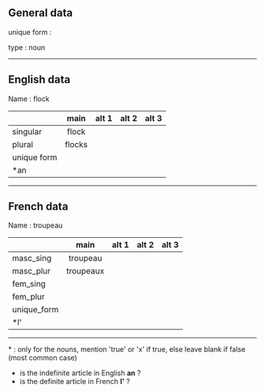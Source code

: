 ## General data

unique form :

type : noun

---

## English data

Name : flock

|             |  main  | alt 1 | alt 2 | alt 3 |
| :---------- | :----: | :---: | :---: | ----- |
| singular    | flock  |       |       |       |
| plural      | flocks |       |       |       |
| unique form |        |       |       |       |
| \*an        |        |       |       |       |

---

## French data

Name : troupeau

|             |   main    | alt 1 | alt 2 | alt 3 |
| :---------- | :-------: | :---: | :---: | :---: |
| masc_sing   | troupeau  |       |       |       |
| masc_plur   | troupeaux |       |       |       |
| fem_sing    |           |       |       |       |
| fem_plur    |           |       |       |       |
| unique_form |           |       |       |       |
| \*l'        |           |       |       |       |

---

\* : only for the nouns, mention 'true' or 'x' if true, else leave blank if false (most common case)

- is the indefinite article in English **an** ?
- is the definite article in French **l'** ?
